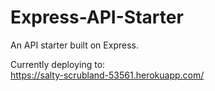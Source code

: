 # Express-API-Starter
An API starter built on Express.

Currently deploying to:  
https://salty-scrubland-53561.herokuapp.com/
